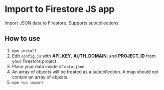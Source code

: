 # Import to Firestore JS app

Import JSON data to Firestore. Supports subcollections.

## How to use
1. `npm install`
2. Edit `config.js` with **API_KEY**, **AUTH_DOMAIN**, and **PROJECT_ID** from your Firestore project.
3. Place your data inside of `data.json`
4. An array of objects will be treated as a subcollection. A map should not contain an array of objects.
5. `npm run import`
